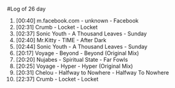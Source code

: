 #Log of 26 day

1. [00:40] m.facebook.com - unknown - Facebook
1. [02:31] Crumb - Locket - Locket
1. [02:37] Sonic Youth - A Thousand Leaves - Sunday
1. [02:40] Mr.Kitty - TIME - After Dark
1. [02:44] Sonic Youth - A Thousand Leaves - Sunday
1. [20:17] Voyage - Beyond - Beyond (Original Mix)
1. [20:20] Nujabes - Spiritual State - Far Fowls
1. [20:25] Voyage - Hyper - Hyper (Original Mix)
1. [20:31] Chelou - Halfway to Nowhere - Halfway To Nowhere
1. [22:37] Crumb - Locket - Locket
